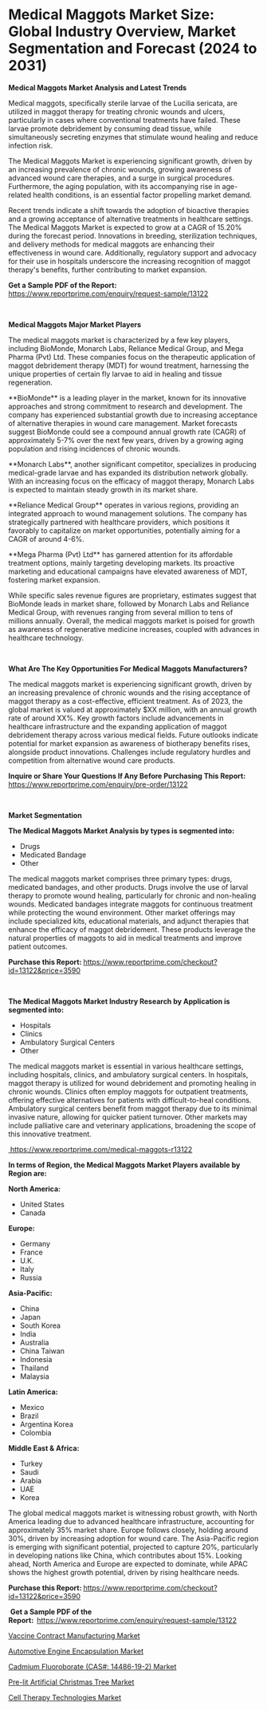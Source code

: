 <p><h1>Medical Maggots Market Size: Global Industry Overview, Market Segmentation and Forecast (2024 to 2031)</h1></p><p><strong>Medical Maggots Market Analysis and Latest Trends</strong></p>
<p><p>Medical maggots, specifically sterile larvae of the Lucilia sericata, are utilized in maggot therapy for treating chronic wounds and ulcers, particularly in cases where conventional treatments have failed. These larvae promote debridement by consuming dead tissue, while simultaneously secreting enzymes that stimulate wound healing and reduce infection risk. </p><p>The Medical Maggots Market is experiencing significant growth, driven by an increasing prevalence of chronic wounds, growing awareness of advanced wound care therapies, and a surge in surgical procedures. Furthermore, the aging population, with its accompanying rise in age-related health conditions, is an essential factor propelling market demand. </p><p>Recent trends indicate a shift towards the adoption of bioactive therapies and a growing acceptance of alternative treatments in healthcare settings. The Medical Maggots Market is expected to grow at a CAGR of 15.20% during the forecast period. Innovations in breeding, sterilization techniques, and delivery methods for medical maggots are enhancing their effectiveness in wound care. Additionally, regulatory support and advocacy for their use in hospitals underscore the increasing recognition of maggot therapy's benefits, further contributing to market expansion.</p></p>
<p><strong>Get a Sample PDF of the Report:&nbsp;</strong> <a href="https://www.reportprime.com/enquiry/request-sample/13122">https://www.reportprime.com/enquiry/request-sample/13122</a></p>
<p>&nbsp;</p>
<p><strong>Medical Maggots Major Market Players</strong></p>
<p><p>The medical maggots market is characterized by a few key players, including BioMonde, Monarch Labs, Reliance Medical Group, and Mega Pharma (Pvt) Ltd. These companies focus on the therapeutic application of maggot debridement therapy (MDT) for wound treatment, harnessing the unique properties of certain fly larvae to aid in healing and tissue regeneration.</p><p>**BioMonde** is a leading player in the market, known for its innovative approaches and strong commitment to research and development. The company has experienced substantial growth due to increasing acceptance of alternative therapies in wound care management. Market forecasts suggest BioMonde could see a compound annual growth rate (CAGR) of approximately 5-7% over the next few years, driven by a growing aging population and rising incidences of chronic wounds.</p><p>**Monarch Labs**, another significant competitor, specializes in producing medical-grade larvae and has expanded its distribution network globally. With an increasing focus on the efficacy of maggot therapy, Monarch Labs is expected to maintain steady growth in its market share.</p><p>**Reliance Medical Group** operates in various regions, providing an integrated approach to wound management solutions. The company has strategically partnered with healthcare providers, which positions it favorably to capitalize on market opportunities, potentially aiming for a CAGR of around 4-6%.</p><p>**Mega Pharma (Pvt) Ltd** has garnered attention for its affordable treatment options, mainly targeting developing markets. Its proactive marketing and educational campaigns have elevated awareness of MDT, fostering market expansion.</p><p>While specific sales revenue figures are proprietary, estimates suggest that BioMonde leads in market share, followed by Monarch Labs and Reliance Medical Group, with revenues ranging from several million to tens of millions annually. Overall, the medical maggots market is poised for growth as awareness of regenerative medicine increases, coupled with advances in healthcare technology.</p></p>
<p>&nbsp;</p>
<p><strong>What Are The Key Opportunities For Medical Maggots Manufacturers?</strong></p>
<p><p>The medical maggots market is experiencing significant growth, driven by an increasing prevalence of chronic wounds and the rising acceptance of maggot therapy as a cost-effective, efficient treatment. As of 2023, the global market is valued at approximately $XX million, with an annual growth rate of around XX%. Key growth factors include advancements in healthcare infrastructure and the expanding application of maggot debridement therapy across various medical fields. Future outlooks indicate potential for market expansion as awareness of biotherapy benefits rises, alongside product innovations. Challenges include regulatory hurdles and competition from alternative wound care products.</p></p>
<p><strong>Inquire or Share Your Questions If Any Before Purchasing This Report:</strong> <a href="https://www.reportprime.com/enquiry/pre-order/13122">https://www.reportprime.com/enquiry/pre-order/13122</a></p>
<p>&nbsp;</p>
<p><strong>Market Segmentation</strong></p>
<p><strong>The Medical Maggots Market Analysis by types is segmented into:</strong></p>
<p><ul><li>Drugs</li><li>Medicated Bandage</li><li>Other</li></ul></p>
<p><p>The medical maggots market comprises three primary types: drugs, medicated bandages, and other products. Drugs involve the use of larval therapy to promote wound healing, particularly for chronic and non-healing wounds. Medicated bandages integrate maggots for continuous treatment while protecting the wound environment. Other market offerings may include specialized kits, educational materials, and adjunct therapies that enhance the efficacy of maggot debridement. These products leverage the natural properties of maggots to aid in medical treatments and improve patient outcomes.</p></p>
<p><strong>Purchase this Report:&nbsp;</strong><a href="https://www.reportprime.com/checkout?id=13122&price=3590">https://www.reportprime.com/checkout?id=13122&price=3590</a></p>
<p>&nbsp;</p>
<p><strong>The Medical Maggots Market Industry Research by Application is segmented into:</strong></p>
<p><ul><li>Hospitals</li><li>Clinics</li><li>Ambulatory Surgical Centers</li><li>Other</li></ul></p>
<p><p>The medical maggots market is essential in various healthcare settings, including hospitals, clinics, and ambulatory surgical centers. In hospitals, maggot therapy is utilized for wound debridement and promoting healing in chronic wounds. Clinics often employ maggots for outpatient treatments, offering effective alternatives for patients with difficult-to-heal conditions. Ambulatory surgical centers benefit from maggot therapy due to its minimal invasive nature, allowing for quicker patient turnover. Other markets may include palliative care and veterinary applications, broadening the scope of this innovative treatment.</p></p>
<p><a href="https://www.reportprime.com/medical-maggots-r13122">&nbsp;https://www.reportprime.com/medical-maggots-r13122</a></p>
<p><strong>In terms of Region, the Medical Maggots Market Players available by Region are:</strong></p>
<p>
    <p> <strong> North America: </strong>
        <ul>
            <li>United States</li>
            <li>Canada</li>
        </ul>
        </p> 
    <p> <strong> Europe: </strong>
        <ul>
            <li>Germany</li>
            <li>France</li>
            <li>U.K.</li>
            <li>Italy</li>
            <li>Russia</li>
        </ul>
        </p> 
    <p> <strong> Asia-Pacific: </strong>
        <ul>
            <li>China</li>
            <li>Japan</li>
            <li>South Korea</li>
            <li>India</li>
            <li>Australia</li>
            <li>China Taiwan</li>
            <li>Indonesia</li>
            <li>Thailand</li>
            <li>Malaysia</li>
        </ul>
        </p> 
    <p> <strong> Latin America: </strong>
        <ul>
            <li>Mexico</li>
            <li>Brazil</li>
            <li>Argentina Korea</li>
            <li>Colombia</li>
        </ul>
        </p> 
    <p> <strong> Middle East & Africa: </strong>
        <ul>
            <li>Turkey</li>
            <li>Saudi</li>
            <li>Arabia</li>
            <li>UAE</li>
            <li>Korea</li>
        </ul>
    </p>
    </p>
<p><p>The global medical maggots market is witnessing robust growth, with North America leading due to advanced healthcare infrastructure, accounting for approximately 35% market share. Europe follows closely, holding around 30%, driven by increasing adoption for wound care. The Asia-Pacific region is emerging with significant potential, projected to capture 20%, particularly in developing nations like China, which contributes about 15%. Looking ahead, North America and Europe are expected to dominate, while APAC shows the highest growth potential, driven by rising healthcare needs.</p></p>
<p><strong>Purchase this Report: </strong><a href="https://www.reportprime.com/checkout?id=13122&price=3590">https://www.reportprime.com/checkout?id=13122&price=3590</a></p>
<p>&nbsp;<strong>Get a Sample PDF of the Report:&nbsp;&nbsp;</strong><a href="https://www.reportprime.com/enquiry/request-sample/13122">https://www.reportprime.com/enquiry/request-sample/13122</a></p>
<p><strong></strong></p>
<p><p><a href="https://github.com/napierswinnyfg/Market-Research-Report-List-1/blob/main/vaccine-contract-manufacturing-market.md">Vaccine Contract Manufacturing Market</a></p><p><a href="https://www.linkedin.com/pulse/automotive-engine-encapsulation-market-size-share-trends-analysis-ieq5c?trackingId=QlP1mXkyTWivpjA%2FU144yA%3D%3D">Automotive Engine Encapsulation Market</a></p><p><a href="https://issuu.com/reportprime-2/docs/cadmium-fluoroborate-cas-14486-19-2_5e8faf0f092eaa">Cadmium Fluoroborate (CAS#: 14486-19-2) Market</a></p><p><a href="https://issuu.com/reportprime-2/docs/pre-lit-artificial-christmas-tree-m_5133328c1d8488">Pre-lit Artificial Christmas Tree Market</a></p><p><a href="https://github.com/AshikRahman991/Market-Research-Report-List-1/blob/main/cell-therapy-technologies-market.md">Cell Therapy Technologies Market</a></p></p>